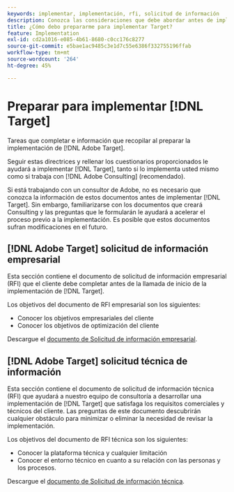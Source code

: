 ```yaml
---
keywords: implementar, implementación, rfi, solicitud de información
description: Conozca las consideraciones que debe abordar antes de implementar Adobe Target. Complete las tareas necesarias y recopile información al preparar la implementación de Target.
title: ¿Cómo debo prepararme para implementar Target?
feature: Implementation
exl-id: cd2a1016-e085-4b61-8680-c0cc176c8277
source-git-commit: e5bae1ac9485c3e1d7c55e6386f332755196ffab
workflow-type: tm+mt
source-wordcount: '264'
ht-degree: 45%

---
```


# Preparar para implementar [!DNL Target]

Tareas que completar e información que recopilar al preparar la implementación de [!DNL Adobe Target].

Seguir estas directrices y rellenar los cuestionarios proporcionados le ayudará a implementar [!DNL Target], tanto si lo implementa usted mismo como si trabaja con [!DNL Adobe Consulting] (recomendado).

Si está trabajando con un consultor de Adobe, no es necesario que conozca la información de estos documentos antes de implementar [!DNL Target]. Sin embargo, familiarizarse con los documentos que creará Consulting y las preguntas que le formularán le ayudará a acelerar el proceso previo a la implementación. Es posible que estos documentos sufran modificaciones en el futuro.

## [!DNL Adobe Target] solicitud de información empresarial

Esta sección contiene el documento de solicitud de información empresarial (RFI) que el cliente debe completar antes de la llamada de inicio de la implementación de [!DNL Target].

Los objetivos del documento de RFI empresarial son los siguientes:

* Conocer los objetivos empresariales del cliente
* Conocer los objetivos de optimización del cliente

Descargue el [documento de Solicitud de información empresarial](assets/business-rfi.docx).

## [!DNL Adobe Target] solicitud técnica de información

Esta sección contiene el documento de solicitud de información técnica (RFI) que ayudará a nuestro equipo de consultoría a desarrollar una implementación de [!DNL Target] que satisfaga los requisitos comerciales y técnicos del cliente. Las preguntas de este documento descubrirán cualquier obstáculo para minimizar o eliminar la necesidad de revisar la implementación.

Los objetivos del documento de RFI técnica son los siguientes:

* Conocer la plataforma técnica y cualquier limitación
* Conocer el entorno técnico en cuanto a su relación con las personas y los procesos.

Descargue el [documento de Solicitud de información técnica](assets/technical-rfi.docx).

